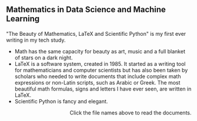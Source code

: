 ## Mathematics in Data Science and Machine Learning
#### 

"The Beauty of Mathematics, LaTeX and Scientific Python" is my first ever writing in my tech study.
- Math has the same capacity for beauty as art, music and a full blanket of stars on a dark night.
- LaTeX is a software system, created in 1985. It started as a writing tool for mathematicians and computer scientists but has also been taken by scholars who needed to write documents that include complex math expressions or non-Latin scripts, such as Arabic or Greek. The most beautiful math formulas, signs and letters I have ever seen, are written in LaTeX.
- Scientific Python is fancy and elegant.

<p align = "right"> Click the file names above to read the documents. </p>
